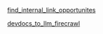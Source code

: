 [find_internal_link_opportunites](https://github.com/mendableai/firecrawl/blob/main/examples/find_internal_link_opportunites/find_internal_link_opportunites.ipynb)

[devdocs_to_llm_firecrawl](https://github.com/alexfazio/devdocs-to-llm/blob/main/devdocs_to_llm_firecrawl.ipynb)
